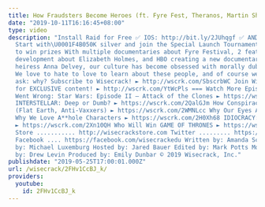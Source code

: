 ```yaml
---
title: How Fraudsters Become Heroes (ft. Fyre Fest, Theranos, Martin Shkreli)
date: "2019-10-11T16:16:45+08:00"
type: video
description: "Install Raid for Free ✅ IOS: http://bit.ly/2JUhqgf ✅ ANDROID: http://bit.ly/2HLzeHp
  Start with\U0001F4B050K silver and join the Special Launch Tournament for a chance
  to win prizes With multiple documentaries about Fyre Festival, 2 feature films in
  development about Elizabeth Holmes, and HBO creating a new documentary about fake
  heiress Anna Delvey, our culture has become obsessed with morally dubious scammers.
  We love to hate to love to learn about these people, and of course we're here to
  ask: why? Subscribe to Wisecrack! ► http://wscrk.com/SbscrbWC Join WisecrackPLUS
  for EXCLUSIVE content! ► http://wscrk.com/YtWcPls === Watch More Episodes! === What
  Went Wrong: Star Wars: Episode II – Attack of the Clones ► https://wscrk.com/2Wi1qen
  INTERSTELLAR: Deep or Dumb? ► https://wscrk.com/2QalGJm How Conspiracies Changed
  (Flat Earth, Anti-Vaxxers) ► https://wscrk.com/2WMNLcc Why Our Eyes Are Shut ► https://wscrk.com/2H5JdXK
  Why We Love A**hole Characters ► https://wscrk.com/2H0Xh68 IDIOCRACY: Deep or Dumb?
  ► https://wscrk.com/2Xn10QH Who Will Win GAME OF THRONES ► https://wscrk.com/2Uwv7bK
  Store ........... http://wisecrackstore.com Twitter ......... https://twitter.com/wisecrack
  Facebook .... https://facebook.com/wisecrackedu Written by: Amanda Scherker Directed
  by: Michael Luxemburg Hosted by: Jared Bauer Edited by: Mark Potts Motion Graphics
  by: Drew Levin Produced by: Emily Dunbar © 2019 Wisecrack, Inc."
publishdate: "2019-05-25T17:00:01.000Z"
url: /wisecrack/2FHv1CcBJ_k/
providers:
  youtube:
    id: 2FHv1CcBJ_k
---
```

